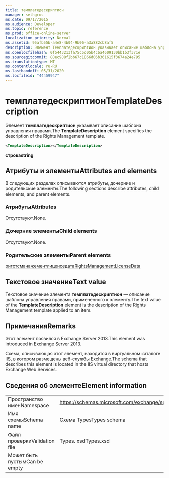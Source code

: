 ```yaml
---
title: темплатедескриптион
manager: sethgros
ms.date: 09/17/2015
ms.audience: Developer
ms.topic: reference
ms.prod: office-online-server
localization_priority: Normal
ms.assetid: 95afb55b-a4e8-4b04-9b06-a3a882cb8af5
description: Элемент Темплатедескриптион указывает описание шаблона управления правами.
ms.openlocfilehash: 0f5443213fa75c5c05b4cba4609130bb1b3f371e
ms.sourcegitcommit: 88ec988f2bb67c1866d06b361615f3674a24e795
ms.translationtype: MT
ms.contentlocale: ru-RU
ms.lasthandoff: 05/31/2020
ms.locfileid: "44459947"
---
```

# <a name="templatedescription"></a><span data-ttu-id="3f616-103">темплатедескриптион</span><span class="sxs-lookup"><span data-stu-id="3f616-103">TemplateDescription</span></span>

<span data-ttu-id="3f616-104">Элемент **темплатедескриптион** указывает описание шаблона управления правами.</span><span class="sxs-lookup"><span data-stu-id="3f616-104">The **TemplateDescription** element specifies the description of the Rights Management template.</span></span> 
  
```XML
<TemplateDescription></TemplateDescription>
```

 <span data-ttu-id="3f616-105">**строка**</span><span class="sxs-lookup"><span data-stu-id="3f616-105">**string**</span></span>
## <a name="attributes-and-elements"></a><span data-ttu-id="3f616-106">Атрибуты и элементы</span><span class="sxs-lookup"><span data-stu-id="3f616-106">Attributes and elements</span></span>

<span data-ttu-id="3f616-107">В следующих разделах описываются атрибуты, дочерние и родительские элементы.</span><span class="sxs-lookup"><span data-stu-id="3f616-107">The following sections describe attributes, child elements, and parent elements.</span></span>
  
### <a name="attributes"></a><span data-ttu-id="3f616-108">Атрибуты</span><span class="sxs-lookup"><span data-stu-id="3f616-108">Attributes</span></span>

<span data-ttu-id="3f616-109">Отсутствуют.</span><span class="sxs-lookup"><span data-stu-id="3f616-109">None.</span></span>
  
### <a name="child-elements"></a><span data-ttu-id="3f616-110">Дочерние элементы</span><span class="sxs-lookup"><span data-stu-id="3f616-110">Child elements</span></span>

<span data-ttu-id="3f616-111">Отсутствуют.</span><span class="sxs-lookup"><span data-stu-id="3f616-111">None.</span></span>
  
### <a name="parent-elements"></a><span data-ttu-id="3f616-112">Родительские элементы</span><span class="sxs-lookup"><span data-stu-id="3f616-112">Parent elements</span></span>

[<span data-ttu-id="3f616-113">ригхтсманажементлиценседата</span><span class="sxs-lookup"><span data-stu-id="3f616-113">RightsManagementLicenseData</span></span>](rightsmanagementlicensedata.md)
  
## <a name="text-value"></a><span data-ttu-id="3f616-114">Текстовое значение</span><span class="sxs-lookup"><span data-stu-id="3f616-114">Text value</span></span>

<span data-ttu-id="3f616-115">Текстовое значение элемента **темплатедескриптион** — описание шаблона управления правами, примененного к элементу.</span><span class="sxs-lookup"><span data-stu-id="3f616-115">The text value of the **TemplateDescription** element is the description of the Rights Management template applied to an item.</span></span> 
  
## <a name="remarks"></a><span data-ttu-id="3f616-116">Примечания</span><span class="sxs-lookup"><span data-stu-id="3f616-116">Remarks</span></span>

<span data-ttu-id="3f616-117">Этот элемент появился в Exchange Server 2013.</span><span class="sxs-lookup"><span data-stu-id="3f616-117">This element was introduced in Exchange Server 2013.</span></span>
  
<span data-ttu-id="3f616-118">Схема, описывающая этот элемент, находится в виртуальном каталоге IIS, в котором размещены веб-службы Exchange.</span><span class="sxs-lookup"><span data-stu-id="3f616-118">The schema that describes this element is located in the IIS virtual directory that hosts Exchange Web Services.</span></span>
  
## <a name="element-information"></a><span data-ttu-id="3f616-119">Сведения об элементе</span><span class="sxs-lookup"><span data-stu-id="3f616-119">Element information</span></span>

|||
|:-----|:-----|
|<span data-ttu-id="3f616-120">Пространство имен</span><span class="sxs-lookup"><span data-stu-id="3f616-120">Namespace</span></span>  <br/> |https://schemas.microsoft.com/exchange/services/2006/types  <br/> |
|<span data-ttu-id="3f616-121">Имя схемы</span><span class="sxs-lookup"><span data-stu-id="3f616-121">Schema name</span></span>  <br/> |<span data-ttu-id="3f616-122">Схема Types</span><span class="sxs-lookup"><span data-stu-id="3f616-122">Types schema</span></span>  <br/> |
|<span data-ttu-id="3f616-123">Файл проверки</span><span class="sxs-lookup"><span data-stu-id="3f616-123">Validation file</span></span>  <br/> |<span data-ttu-id="3f616-124">Types. xsd</span><span class="sxs-lookup"><span data-stu-id="3f616-124">Types.xsd</span></span>  <br/> |
|<span data-ttu-id="3f616-125">Может быть пустым</span><span class="sxs-lookup"><span data-stu-id="3f616-125">Can be empty</span></span>  <br/> ||
   

